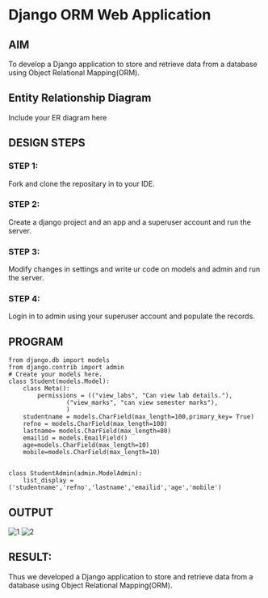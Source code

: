 # Django ORM Web Application

## AIM
To develop a Django application to store and retrieve data from a database using Object Relational Mapping(ORM).

## Entity Relationship Diagram

Include your ER diagram here

## DESIGN STEPS

### STEP 1:
Fork and clone the repositary in to your IDE.
### STEP 2:
Create a django project and an app and a superuser account and run the server.
### STEP 3:
Modify changes in settings and write ur code on models and admin and run the server.
### STEP 4:
 Login in to admin using your superuser account and populate the records.

## PROGRAM

```
from django.db import models
from django.contrib import admin
# Create your models here.
class Student(models.Model):
    class Meta():
        permissions = (("view_labs", "Can view lab details."),
                ("view_marks", "can view semester marks"),
                )
    studentname = models.CharField(max_length=100,primary_key= True)
    refno = models.CharField(max_length=100)
    lastname= models.CharField(max_length=80)
    emailid = models.EmailField()
    age=models.CharField(max_length=10)
    mobile=models.CharField(max_length=10)

    
class StudentAdmin(admin.ModelAdmin):
    list_display = ('studentname','refno','lastname','emailid','age','mobile')
```

## OUTPUT
![1](https://user-images.githubusercontent.com/120539823/230255980-ddb87acb-04bf-410e-9a55-9e6be66b70d3.jpg)
![2](https://user-images.githubusercontent.com/120539823/230255995-5f6af6e1-6529-4a9e-b346-8a8c3857ab2b.jpg)


## RESULT:
Thus we developed a Django application to store and retrieve data from a database using Object Relational Mapping(ORM).
